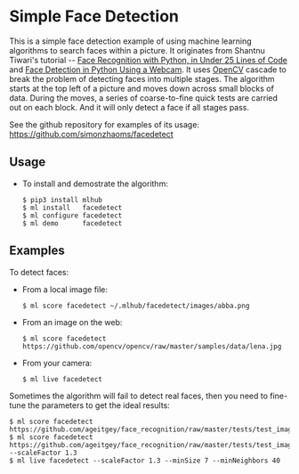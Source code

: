 # Simple Face Detection #

This is a simple face detection example of using machine learning
algorithms to search faces within a picture.  It originates from
Shantnu Tiwari's tutorial -- [Face Recognition with Python, in Under
25 Lines of
Code](https://realpython.com/face-recognition-with-python/) and [Face
Detection in Python Using a
Webcam](https://realpython.com/face-detection-in-python-using-a-webcam/).
It uses [OpenCV](https://opencv.org) cascade to break the problem of
detecting faces into multiple stages.  The algorithm starts at the top
left of a picture and moves down across small blocks of data.  During
the moves, a series of coarse-to-fine quick tests are carried out on
each block.  And it will only detect a face if all stages pass.

See the github repository for examples of its usage:
https://github.com/simonzhaoms/facedetect


## Usage ##

* To install and demostrate the algorithm:

  ```console
  $ pip3 install mlhub
  $ ml install   facedetect
  $ ml configure facedetect
  $ ml demo      facedetect
  ```

## Examples

To detect faces:

  - From a local image file:

    ```console
    $ ml score facedetect ~/.mlhub/facedetect/images/abba.png
    ```

  - From an image on the web:

    ```console
    $ ml score facedetect https://github.com/opencv/opencv/raw/master/samples/data/lena.jpg
    ```
	
  - From your camera:
  
    ```console
	$ ml live facedetect
	```

Sometimes the algorithm will fail to detect real faces, then you need
to fine-tune the parameters to get the ideal results:

```console
$ ml score facedetect https://github.com/ageitgey/face_recognition/raw/master/tests/test_images/obama.jpg
$ ml score facedetect https://github.com/ageitgey/face_recognition/raw/master/tests/test_images/obama.jpg --scaleFactor 1.3
$ ml live facedetect --scaleFactor 1.3 --minSize 7 --minNeighbors 40
```
